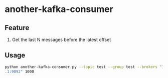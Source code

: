 # another-kafka-consumer

## Feature

1. Get the last N messages before the latest offset

## Usage

```bash
python another-kafka-consumer.py --topic test --group test --brokers "127.0.0
.1:9092" 1000
```